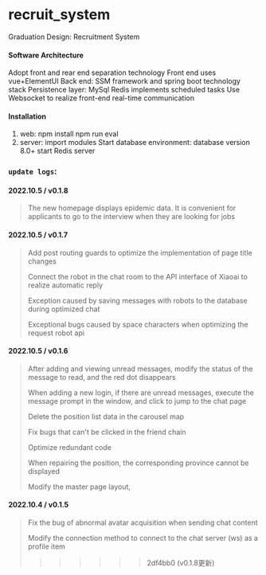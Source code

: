 # recruit_system

Graduation Design: Recruitment System

#### Software Architecture
Adopt front and rear end separation technology
Front end uses vue+ElementUI
Back end: SSM framework and spring boot technology stack
Persistence layer: MySql
Redis implements scheduled tasks
Use Websocket to realize front-end real-time communication

#### Installation

1.  web: 
        npm install
        npm run eval
2.  server:
        import modules
        Start database environment: database version 8.0+
        start Redis server

### `update logs`:

#### 2022.10.5 / v0.1.8
> The new homepage displays epidemic data. It is convenient for applicants to go to the interview when they are looking for jobs

#### 2022.10.5 / v0.1.7
>Add post routing guards to optimize the implementation of page title changes
>
>Connect the robot in the chat room to the API interface of Xiaoai to realize automatic reply
>
>Exception caused by saving messages with robots to the database during optimized chat
>
>Exceptional bugs caused by space characters when optimizing the request robot api

#### 2022.10.5 / v0.1.6
>After adding and viewing unread messages, modify the status of the message to read, and the red dot disappears
>
>When adding a new login, if there are unread messages, execute the message prompt in the window, and click to jump to the chat page
>
>Delete the position list data in the carousel map
>
>Fix bugs that can't be clicked in the friend chain
>
>Optimize redundant code
>
>When repairing the position, the corresponding province cannot be displayed
>
>Modify the master page layout,

#### 2022.10.4 / v0.1.5
>Fix the bug of abnormal avatar acquisition when sending chat content
>
>Modify the connection method to connect to the chat server (ws) as a profile item
>>>>>>> 2df4bb0 (v0.1.8更新)
